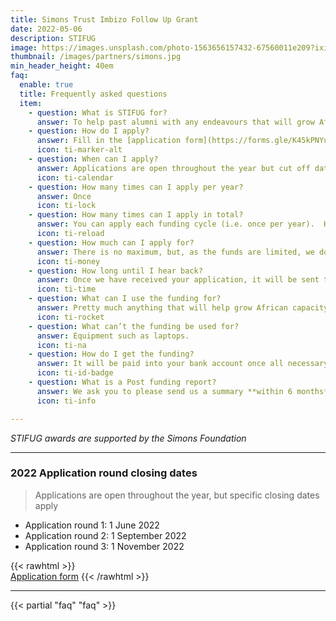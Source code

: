 ```yaml
---
title: Simons Trust Imbizo Follow Up Grant
date: 2022-05-06
description: STIFUG
image: https://images.unsplash.com/photo-1563656157432-67560011e209?ixid=MnwxMjA3fDB8MHxwaG90by1wYWdlfHx8fGVufDB8fHx8&ixlib=rb-1.2.1&auto=format&fit=crop&w=1489&q=95
thumbnail: /images/partners/simons.jpg
min_header_height: 40em
faq: 
  enable: true
  title: Frequently asked questions
  item:
    - question: What is STIFUG for?
      answer: To help past alumni with any endeavours that will grow African capacity in Computational Neuroscience. 
    - question: How do I apply?
      answer: Fill in the [application form](https://forms.gle/K45kPNYuKP5iP3Z36) before the deadline date
      icon: ti-marker-alt
    - question: When can I apply?
      answer: Applications are open throughout the year but cut off dates for each round do apply.
      icon: ti-calendar
    - question: How many times can I apply per year?
      answer: Once
      icon: ti-lock
    - question: How many times can I apply in total?
      answer: You can apply each funding cycle (i.e. once per year).  However preference will be given to isiCNI alumni applying for the first time.
      icon: ti-reload
    - question: How much can I apply for?
      answer: There is no maximum, but, as the funds are limited, we don’t usually give more than 500 USD. 
      icon: ti-money
    - question: How long until I hear back?
      answer: Once we have received your application, it will be sent to and evaluated by the Imbizo’s Board of Trustees. We will get back to you as promptly as we can, usually within three weeks after the cutoff date.
      icon: ti-time
    - question: What can I use the funding for?
      answer: Pretty much anything that will help grow African capacity in Computational Neuroscience. For example, supporting the cost of your studies, such as registration and university fees; conference registration and associated travel expenses; travel expenses associated with a Doctoral position in another country; cloud storage or computing costs for your research.
      icon: ti-rocket
    - question: What can’t the funding be used for?
      answer: Equipment such as laptops.
      icon: ti-na
    - question: How do I get the funding?
      answer: It will be paid into your bank account once all necessary documents have been provided by you.  These typically include a  copy of passport and a completed invoice (we will give you a template). It can take upto 5 weeks for funding to reach some bank accounts.
      icon: ti-id-badge
    - question: What is a Post funding report?
      answer: We ask you to please send us a summary **within 6 months** of receiving the funding.  We use your report to update Simons, who provide the funds for this grant.
      icon: ti-info

---
```


*STIFUG awards are supported by the Simons Foundation*

---

### 2022 Application round closing dates

> Applications are open throughout the year, but specific closing dates apply

- Application round 1:    1 June 2022
- Application round 2:    1 September 2022
- Application round 3:    1 November 2022

<!--  -->

{{< rawhtml >}}
<br>
<a class="btn btn-outline-primary" href="https://forms.gle/K45kPNYuKP5iP3Z36" target="_blank" title="apply now">Application form</a>
{{< /rawhtml >}}

---

{{< partial "faq" "faq" >}}
